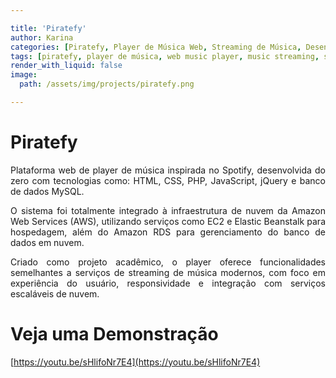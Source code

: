 ```yaml
---

title: 'Piratefy'
author: Karina
categories: [Piratefy, Player de Música Web, Streaming de Música, Desenvolvimento Full Stack, HTML5, CSS3, JavaScript, PHP, MySQL, jQuery, Bootstrap, AWS EC2, AWS Elastic Beanstalk, AWS RDS, Projeto Acadêmico, Web Application, Clone do Spotify, Desenvolvimento Web, Web Dev, Aplicações em Nuvem]
tags: [piratefy, player de música, web music player, music streaming, spotify clone, html5, css3, javascript, php, mysql, jquery, bootstrap, aws, aws ec2, aws rds, elastic beanstalk, desenvolvimento web, desenvolvimento full stack, projeto acadêmico, web dev, cloud application, aplicação web]
render_with_liquid: false
image:
  path: /assets/img/projects/piratefy.png

---
```


# Piratefy

<p style="text-align: justify;">
Plataforma web de player de música inspirada no Spotify, desenvolvida do zero com tecnologias como: HTML, CSS, PHP, JavaScript, jQuery e banco de dados MySQL. 
</p>

<p style="text-align: justify;">
O sistema foi totalmente integrado à infraestrutura de nuvem da Amazon Web Services (AWS), utilizando serviços como EC2 e Elastic Beanstalk para hospedagem, além do Amazon RDS para gerenciamento do banco de dados em nuvem.
</p>

<p style="text-align: justify;">
Criado como projeto acadêmico, o player oferece funcionalidades semelhantes a serviços de streaming de música modernos, com foco em experiência do usuário, responsividade e integração com serviços escaláveis de nuvem.
</p>

# Veja uma Demonstração

[https://youtu.be/sHlifoNr7E4](https://youtu.be/sHlifoNr7E4)